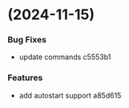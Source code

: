 #  (2024-11-15)


### Bug Fixes

* update commands c5553b1


### Features

* add autostart support a85d615



